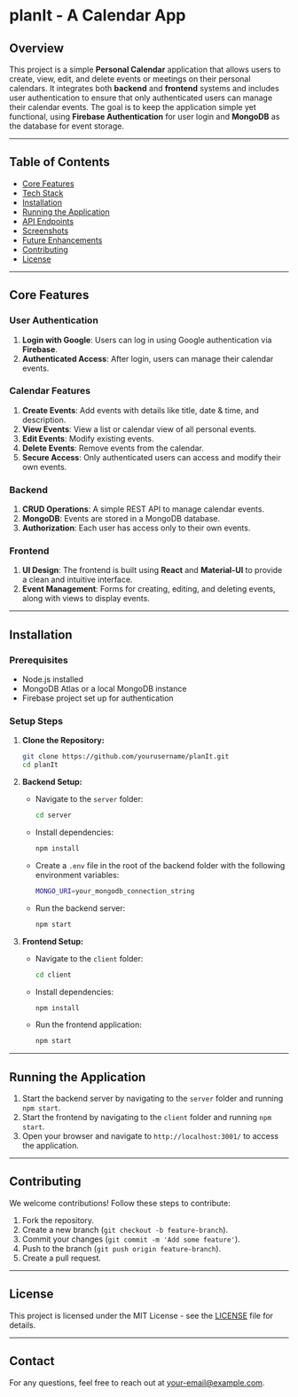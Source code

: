 # planIt - A Calendar App

## Overview

This project is a simple **Personal Calendar** application that allows users to create, view, edit, and delete events or meetings on their personal calendars. It integrates both **backend** and **frontend** systems and includes user authentication to ensure that only authenticated users can manage their calendar events. The goal is to keep the application simple yet functional, using **Firebase Authentication** for user login and **MongoDB** as the database for event storage.

---

## Table of Contents
- [Core Features](#core-features)
- [Tech Stack](#tech-stack)
- [Installation](#installation)
- [Running the Application](#running-the-application)
- [API Endpoints](#api-endpoints)
- [Screenshots](#screenshots)
- [Future Enhancements](#future-enhancements)
- [Contributing](#contributing)
- [License](#license)

---

## Core Features

### User Authentication
1. **Login with Google**: Users can log in using Google authentication via **Firebase**.
2. **Authenticated Access**: After login, users can manage their calendar events.

### Calendar Features
1. **Create Events**: Add events with details like title, date & time, and description.
2. **View Events**: View a list or calendar view of all personal events.
3. **Edit Events**: Modify existing events.
4. **Delete Events**: Remove events from the calendar.
5. **Secure Access**: Only authenticated users can access and modify their own events.

### Backend
1. **CRUD Operations**: A simple REST API to manage calendar events.
2. **MongoDB**: Events are stored in a MongoDB database.
3. **Authorization**: Each user has access only to their own events.

### Frontend
1. **UI Design**: The frontend is built using **React** and **Material-UI** to provide a clean and intuitive interface.
2. **Event Management**: Forms for creating, editing, and deleting events, along with views to display events.

---

## Installation

### Prerequisites
- Node.js installed
- MongoDB Atlas or a local MongoDB instance
- Firebase project set up for authentication

### Setup Steps

1. **Clone the Repository:**
   ```bash
   git clone https://github.com/yourusername/planIt.git
   cd planIt
   ```

2. **Backend Setup:**
   - Navigate to the `server` folder:
     ```bash
     cd server
     ```
   - Install dependencies:
     ```bash
     npm install
     ```
   - Create a `.env` file in the root of the backend folder with the following environment variables:
     ```bash
     MONGO_URI=your_mongodb_connection_string
     ```
   - Run the backend server:
     ```bash
     npm start
     ```

3. **Frontend Setup:**
   - Navigate to the `client` folder:
     ```bash
     cd client
     ```
   - Install dependencies:
     ```bash
     npm install
     ```
   - Run the frontend application:
     ```bash
     npm start
     ```

---

## Running the Application

1. Start the backend server by navigating to the `server` folder and running `npm start`.
2. Start the frontend by navigating to the `client` folder and running `npm start`.
3. Open your browser and navigate to `http://localhost:3001/` to access the application.

---

## Contributing

We welcome contributions! Follow these steps to contribute:

1. Fork the repository.
2. Create a new branch (`git checkout -b feature-branch`).
3. Commit your changes (`git commit -m 'Add some feature'`).
4. Push to the branch (`git push origin feature-branch`).
5. Create a pull request.

---

## License

This project is licensed under the MIT License - see the [LICENSE](LICENSE) file for details.

---

## Contact

For any questions, feel free to reach out at [your-email@example.com](mailto:sranjan.social@gmail.com).
